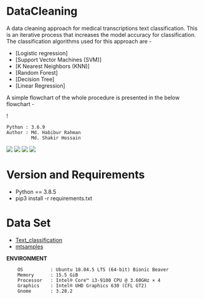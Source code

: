 # DataCleaning
A data cleaning approach for medical transcriptions text classification. This is an iterative process that increases the model accuracy for classification. The classification algorithms used for this approach are - 

* [Logistic regression]
* [Support Vector Machines (SVM)]
* [K Nearest Neighbors (KNN)]
* [Random Forest]
* [Decision Tree]
* [Linear Regression]

A simple flowchart of the whole procedure is presented in the below flowchart - 

! [](/flow.png?raw=true)


 
    Python : 3.6.9
    Author : Md. Habibur Rahman 
             Md. Shakir Hossain  
  

![](/info/src_img/python.ico?raw=true )
![](/info/src_img/tensorflow.ico?raw=true)
![](/info/src_img/keras.ico?raw=true)
![](/info/src_img/col.ico?raw=true)

# Version and Requirements  
* Python == 3.8.5
* pip3 install -r requirements.txt

# Data Set
  * [Text_classification](https://www.kaggle.com/jsreddy79/text-classification-supervised-learning?select=TextClassification_Data.csv)
  * [mtsamples](https://www.kaggle.com/tboyle10/medicaltranscriptions)


**ENVIRONMENT**

        OS          : Ubuntu 18.04.5 LTS (64-bit) Bionic Beaver     
        Memory      : 15.5 GiB  
        Processor   : Intel® Core™ i3-9100 CPU @ 3.60GHz × 4  
        Graphics    : Intel® UHD Graphics 630 (CFL GT2)
        Gnome       : 3.28.2
  
